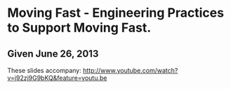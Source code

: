 Moving Fast - Engineering Practices to Support Moving Fast.
===========================================================
Given June 26, 2013
-------------------
These slides accompany: http://www.youtube.com/watch?v=j92zj9G9bKQ&feature=youtu.be
